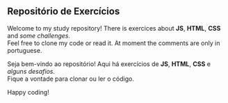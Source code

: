 ## Repositório de Exercícios  

Welcome to my study repository! There is exercices about **JS**, **HTML**, **CSS** and *some challenges.*<br>
Feel free to clone my code or read it. At moment the comments are only in portuguese.

Seja bem-vindo ao repositório! Aqui há exercícios de **JS**, **HTML**, **CSS** e *alguns desafios.*<br>
Fique a vontade para clonar ou ler o código.

Happy coding!
